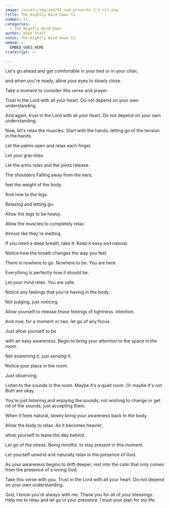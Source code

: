 ```yaml
---
image: /assets/img/nwd/51_nwd_proverbs_3_5_nlt.png
title: The Nightly Wind Down 51
number: 51
categories:
  - The Nightly Wind Down
author: Hope Staff
notes: The Nightly Wind Down 51
embed: >-
  EMBED_GOES_HERE
transcript: >-
  
---
```

Let's go ahead and get comfortable in your bed or in your chair,

and when you're ready, allow your eyes to slowly close.

Take a moment to consider this verse and prayer.

Trust in the Lord with all your heart. Do not depend on your own understanding.

And again, trust in the Lord with all your heart. Do not depend on your own understanding.

Now, let's relax the muscles. Start with the hands, letting go of the tension in the hands.

Let the palms open and relax each finger.

Let your grip relax.

Let the arms relax and the joints release.

The shoulders Falling away from the ears,

feel the weight of the body.

And now to the legs.

Relaxing and letting go.

Allow the legs to be heavy.

Allow the muscles to completely relax.

Almost like they're melting.

If you need a deep breath, take it. Keep it easy and natural.

Notice how the breath changes the way you feel.

There is nowhere to go. Nowhere to be. You are here.

Everything is perfectly how it should be.

Let your mind relax. You are safe.

Notice any feelings that you're having in the body.

Not judging, just noticing.

Allow yourself to release those feelings of tightness. intention.

And now, for a moment or two, let go of any focus.

Just allow yourself to be

with an easy awareness. Begin to bring your attention to the space in the room.

Not examining it, just sensing it.

Notice your place in the room.

Just observing.

Listen to the sounds in the room. Maybe it's a quiet room. Or maybe it's not. Both are okay.

You're just listening and enjoying the sounds, not wishing to change or get rid of the sounds, just accepting them.

When it feels natural, slowly bring your awareness back to the body.

Allow the body to relax. As it becomes heavier,

allow yourself to leave the day behind.

Let go of the stress. Being mindful. to stay present in this moment.

Let yourself unwind and naturally relax in the presence of God.

As your awareness begins to drift deeper, rest into the calm that only comes from the presence of a loving God.

Take this verse with you. Trust in the Lord with all your heart. Do not depend on your own understanding.

God, I know you're always with me. Thank you for all of your blessings. Help me to relax and let go in your presence. I trust your plan for my life.

